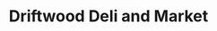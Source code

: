 ---
title: "Driftwood Deli and Market"
url: /palo-alto/driftwood-deli-and-market/
shop: convenience
---